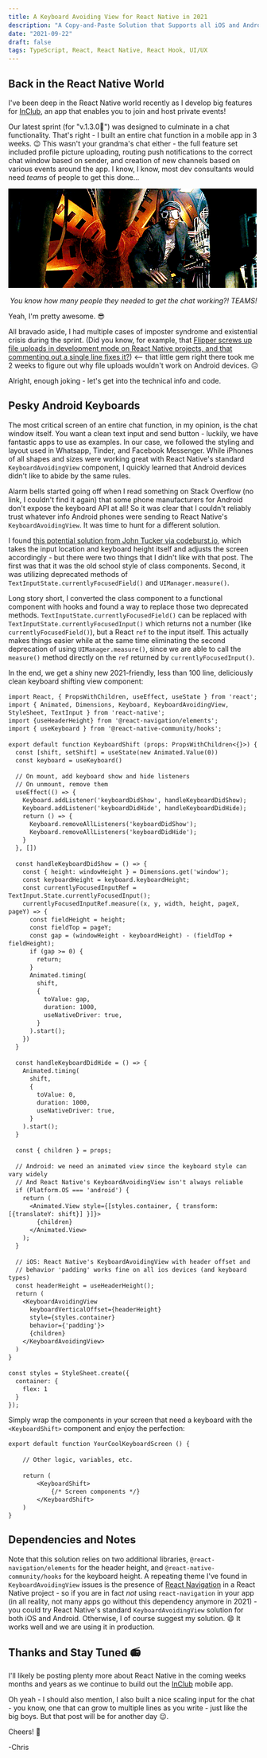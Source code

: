 ```yaml
---
title: A Keyboard Avoiding View for React Native in 2021
description: "A Copy-and-Paste Solution that Supports all iOS and Android keyboards!"
date: "2021-09-22"
draft: false
tags: TypeScript, React, React Native, React Hook, UI/UX
---
```


## Back in the React Native World

I've been deep in the React Native world recently as I develop big features for [InClub](https://inclub-app.com), an app that enables you to join and host private events!

Our latest sprint (for "v.1.3.0🥳") was designed to culminate in a chat functionality. That's right - I built an entire chat function in a mobile app in 3 weeks. 😉 This wasn't your grandma's chat either - the full feature set included profile picture uploading, routing push notifications to the correct chat window based on sender, and creation of new channels based on various events around the app. I know, I know, most dev consultants would need _teams_ of people to get this done...

![You know how many people they needed to get the chat working?! Teams!](./teams.gif)

<p style="text-align: center;">
<i>You know how many people they needed to get the chat working?! TEAMS!</i>
</p>

Yeah, I'm pretty awesome. 😎

All bravado aside, I had multiple cases of imposter syndrome and existential crisis during the sprint. (Did you know, for example, that [Flipper screws up file uploads in development mode on React Native projects, and that commenting out a single line fixes it?](https://github.com/facebook/react-native/issues/28551#issuecomment-918540487)) <-- that little gem right there took me 2 weeks to figure out why file uploads wouldn't work on Android devices. 😑

Alright, enough joking - let's get into the technical info and code.

## Pesky Android Keyboards

The most critical screen of an entire chat function, in my opinion, is the chat window itself. You want a clean text input and send button - luckily, we have fantastic apps to use as examples. In our case, we followed the styling and layout used in Whatsapp, Tinder, and Facebook Messenger. While iPhones of all shapes and sizes were working great with React Native's standard `KeyboardAvoidingView` component, I quickly learned that Android devices didn't like to abide by the same rules. 

Alarm bells started going off when I read something on Stack Overflow (no link, I couldn't find it again) that some phone manufacturers for Android don't expose the keyboard API at all! So it was clear that I couldn't reliably trust whatever info Android phones were sending to React Native's `KeyboardAvoidingView`. It was time to hunt for a different solution.

I found [this potential solution from John Tucker via codeburst.io](https://codeburst.io/react-native-keyboard-covering-inputs-72a9d3072689), which takes the input location and keyboard height itself and adjusts the screen accordingly - but there were two things that I didn't like with that post. The first was that it was the old school style of class components. Second, it was utilizing deprecated methods of `TextInputState.currentlyFocusedField()` and `UIManager.measure()`.

Long story short, I converted the class component to a functional component with hooks and found a way to replace those two deprecated methods. `TextInputState.currentlyFocusedField()` can be replaced with `TextInputState.currentlyFocusedInput()` which returns not a number (like `currentlyFocusedField()`), but a React `ref` to the input itself. This actually makes things easier while at the same time eliminating the second deprecation of using `UIManager.measure()`, since we are able to call the `measure()` method directly on the `ref` returned by `currentlyFocusedInput()`.

In the end, we get a shiny new 2021-friendly, less than 100 line, deliciously clean keyboard shifting view component:

```tsx
import React, { PropsWithChildren, useEffect, useState } from 'react';
import { Animated, Dimensions, Keyboard, KeyboardAvoidingView, StyleSheet, TextInput } from 'react-native';
import {useHeaderHeight} from '@react-navigation/elements';
import { useKeyboard } from '@react-native-community/hooks';

export default function KeyboardShift (props: PropsWithChildren<{}>) {
  const [shift, setShift] = useState(new Animated.Value(0))
  const keyboard = useKeyboard()

  // On mount, add keyboard show and hide listeners
  // On unmount, remove them
  useEffect(() => {
    Keyboard.addListener('keyboardDidShow', handleKeyboardDidShow);
    Keyboard.addListener('keyboardDidHide', handleKeyboardDidHide);
    return () => {
      Keyboard.removeAllListeners('keyboardDidShow');
      Keyboard.removeAllListeners('keyboardDidHide');
    }
  }, [])

  const handleKeyboardDidShow = () => {
    const { height: windowHeight } = Dimensions.get('window');
    const keyboardHeight = keyboard.keyboardHeight;
    const currentlyFocusedInputRef = TextInput.State.currentlyFocusedInput();
    currentlyFocusedInputRef.measure((x, y, width, height, pageX, pageY) => {
      const fieldHeight = height;
      const fieldTop = pageY;
      const gap = (windowHeight - keyboardHeight) - (fieldTop + fieldHeight);
      if (gap >= 0) {
        return;
      }
      Animated.timing(
        shift,
        {
          toValue: gap,
          duration: 1000,
          useNativeDriver: true,
        }
      ).start();
    })
  }

  const handleKeyboardDidHide = () => {
    Animated.timing(
      shift,
      {
        toValue: 0,
        duration: 1000,
        useNativeDriver: true,
      }
    ).start();
  }

  const { children } = props;

  // Android: we need an animated view since the keyboard style can vary widely
  // And React Native's KeyboardAvoidingView isn't always reliable
  if (Platform.OS === 'android') {
    return (
      <Animated.View style={[styles.container, { transform: [{translateY: shift}] }]}>
        {children}
      </Animated.View>
    );
  }

  // iOS: React Native's KeyboardAvoidingView with header offset and 
  // behavior 'padding' works fine on all ios devices (and keyboard types)
  const headerHeight = useHeaderHeight();
  return (
    <KeyboardAvoidingView
      keyboardVerticalOffset={headerHeight}
      style={styles.container}
      behavior={'padding'}>
      {children}
    </KeyboardAvoidingView>
  )
}

const styles = StyleSheet.create({
  container: {
    flex: 1
  }
});
```

Simply wrap the components in your screen that need a keyboard with the `<KeyboardShift>` component and enjoy the perfection:

```tsx
export default function YourCoolKeyboardScreen () {
    
    // Other logic, variables, etc.

    return (
        <KeyboardShift>
            {/* Screen components */}
        </KeyboardShift>
    )
}
```

## Dependencies and Notes

Note that this solution relies on two additional libraries, `@react-navigation/elements` for the header height, and `@react-native-community/hooks` for the keyboard height. A repeating theme I've found in `KeyboardAvoidingView` issues is the presence of [React Navigation](https://github.com/react-navigation) in a React Native project - so if you are in fact _not_ using `react-navigation` in your app (in all reality, not many apps go without this dependency anymore in 2021) - you could try React Native's standard `KeyboardAvoidingView` solution for both iOS and Android. Otherwise, I of course suggest my solution. 😄 It works well and we are using it in production.

## Thanks and Stay Tuned 📻

I'll likely be posting plenty more about React Native in the coming weeks months and years as we continue to build out the [InClub](https://inclub-app.com) mobile app.

Oh yeah - I should also mention, I also built a nice scaling input for the chat - you know, one that can grow to multiple lines as you write - just like the big boys. But that post will be for another day 😉.

Cheers! 🍻

-Chris